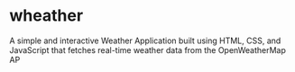 # wheather
A simple and interactive Weather Application built using HTML, CSS, and JavaScript that fetches real-time weather data from the OpenWeatherMap AP
